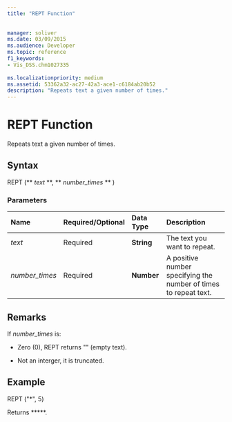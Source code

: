 ```yaml
---
title: "REPT Function"
 
 
manager: soliver
ms.date: 03/09/2015
ms.audience: Developer
ms.topic: reference
f1_keywords:
- Vis_DSS.chm1027335
 
ms.localizationpriority: medium
ms.assetid: 53362a32-ac27-42a3-ace1-c6184ab20b52
description: "Repeats text a given number of times."
---
```


# REPT Function

Repeats text a given number of times. 
  
## Syntax

REPT (** *text* **, ** *number_times* ** ) 
  
### Parameters

|**Name**|**Required/Optional**|**Data Type**|**Description**|
|:-----|:-----|:-----|:-----|
| _text_ <br/> |Required  <br/> |**String** <br/> | The text you want to repeat.  <br/> |
| _number_times_ <br/> |Required  <br/> |**Number** <br/> |A positive number specifying the number of times to repeat text.  <br/> |
   
## Remarks

If  *number_times*  is: 
  
- Zero (0), REPT returns "" (empty text).
    
- Not an interger, it is truncated.
    
## Example

REPT ("\*", 5) 
  
Returns \*\*\*\*\*. 
  

